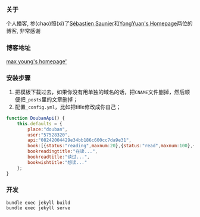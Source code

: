 ### 关于

个人播客, 参(chao)照(xi)了[Sébastien Saunier](https://raw.github.com/ssaunier/ssaunier.github.io/)和[YongYuan's Homepage](http://yongyuan.name/)两位的博客, 非常感谢

### 博客地址

[max young's homepage'](http://www.maxyoung.online)


### 安装步骤

1. 把模板下载过去，如果你没有用单独的域名的话，把`CNAME`文件删掉，然后顺便把`_posts`里的文章删掉； 
2. 配置`_config.yml`，比如把title修改成你自己； 

```js
function DoubanApi() {
	this.defaults = {
		place:"douban",
		user:"57528320",
		api:"08242004429e34bb186c600cc7da9e31",
		book:[{status:"reading",maxnum:20},{status:"read",maxnum:100},{status:"wish",maxnum:100}],
		bookreadingtitle:"在读...",
		bookreadtitle:"读过...",
		bookwishtitle:"想读..."
	};
}
```

### 开发

```shell
bundle exec jekyll build
bundle exec jekyll serve
```

